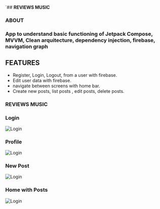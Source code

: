 `## __REVIEWS MUSIC__

### __ABOUT__

### App to understand basic functioning of Jetpack Compose, MVVM, Clean arquitecture, dependency injection, firebase, navigation graph

## __FEATURES__

* Register, Login, Logout, from a user with firebase.
* Edit user data with firebase.
* navigate between screens with home bar.
* Create new posts, list posts , edit posts, delete posts.

### __REVIEWS MUSIC__

### Login
![Login](app/src/main/res/images/Screenshot_20240813_171114.png)

### Profile
![Login](app/src/main/res/images/Screenshot_20240813_171430.png)

### New Post
![Login](app/src/main/res/images/Screenshot_20240813_172617.png)

### Home with Posts
![Login](app/src/main/res/images/Screenshot_20240813_173202.png)